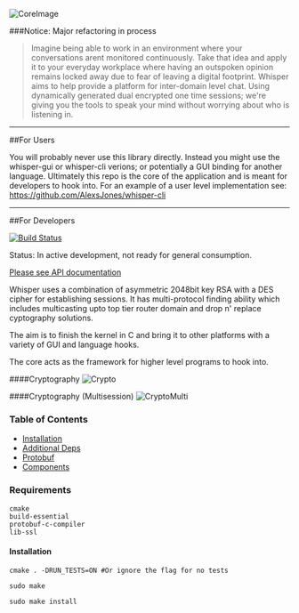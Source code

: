 
 ![CoreImage](http://i.imgur.com/Qh67mKG.jpg)

###Notice: Major refactoring in process

> Imagine being able to work in an environment where your conversations arent monitored continuously.
  Take that idea and apply it to your everyday workplace where having an outspoken opinion remains locked away due to fear of leaving a digital footprint.
  Whisper aims to help provide a platform for inter-domain level chat.
  Using dynamically generated dual encrypted one time sessions; we're giving you the tools to speak your mind without   worrying about who is listening in.


---
##For Users

You will probably never use this library directly.
Instead you might use the whisper-gui or whisper-cli verions; or potentially a GUI binding for another language.
Ultimately this repo is the core of the application and is meant for developers to hook into.
For an example of a user level implementation see: https://github.com/AlexsJones/whisper-cli


---
##For Developers

[![Build Status](https://travis-ci.org/AlexsJones/whisper-core.svg?branch=master)](https://travis-ci.org/AlexsJones/whisper-core)

Status: In active development, not ready for general consumption.

[Please see API documentation](https://github.com/AlexsJones/whisper-core/wiki/Core-API-use)

Whisper uses a combination of asymmetric 2048bit key RSA with a DES cipher for establishing sessions.
It has multi-protocol finding ability which includes multicasting upto top tier router domain and drop n' replace cyptography solutions.

The aim is to finish the kernel in C and bring it to other platforms with a variety of GUI and language hooks.

The core acts as the framework for higher level programs to hook into.

####Cryptography
![Crypto](http://i.imgur.com/Q7Wrb4L.png)

####Cryptography (Multisession)
![CryptoMulti](http://i.imgur.com/428nUmL.png)

### Table of Contents
  * [Installation](#installation)
  * [Additional Deps](#Deps)
  * [Protobuf](#protobuf)
  * [Components](#components)



### Requirements

```
cmake
build-essential
protobuf-c-compiler
lib-ssl
```

#### Installation <a id="installation"></a>


```
cmake . -DRUN_TESTS=ON #Or ignore the flag for no tests

sudo make

sudo make install 
```

